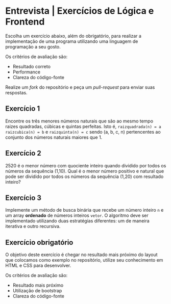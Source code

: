 # Entrevista | Exercícios de Lógica e Frontend
Escolha um exercício abaixo, além do obrigatório, para realizar a implementação de uma programa utilizando uma linguagem de programação a seu gosto.

Os critérios de avaliação são:
- Resultado correto
- Performance
- Clareza do código-fonte

Realize um *fork* do repositório e peça um *pull-request* para enviar suas respostas.

## Exercício 1
Encontre os três menores números naturais que são ao mesmo tempo raizes quadradas, cúbicas e quintas perfeitas. Isto é, `raizquadrada(n) = a` `raizcubica(n) = b` e `raizquinta(n) = c` sendo (a, b, c, n) pertencentes ao conjunto dos números naturais maiores que 1.

## Exercício 2
2520 é o menor número com quociente inteiro quando dividido por todos os números da sequência (1,10). Qual é o menor número positivo e natural que pode ser dividido por todos os números da sequência (1,20) com resultado inteiro?

## Exercício 3
Implemente um método de busca binária que recebe um número inteiro `n` e um array **ordenado** de números inteiros `vetor`. O algoritmo deve ser implementado utilizando duas estratégias diferentes: um de maneira iterativa e outro recursiva.

## Exercício obrigatório
O objetivo deste exercício é chegar no resultado mais próximo do layout que colocamos como exemplo no repositório, utilize seu conhecimento em HTML e CSS para desenvolver.

Os critérios de avaliação são:
- Resultado mais próximo
- Utilização de bootstrap
- Clareza do código-fonte
